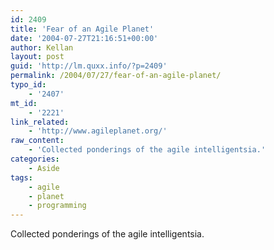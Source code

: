 ```yaml
---
id: 2409
title: 'Fear of an Agile Planet'
date: '2004-07-27T21:16:51+00:00'
author: Kellan
layout: post
guid: 'http://lm.quxx.info/?p=2409'
permalink: /2004/07/27/fear-of-an-agile-planet/
typo_id:
    - '2407'
mt_id:
    - '2221'
link_related:
    - 'http://www.agileplanet.org/'
raw_content:
    - 'Collected ponderings of the agile intelligentsia.'
categories:
    - Aside
tags:
    - agile
    - planet
    - programming
---
```


Collected ponderings of the agile intelligentsia.
